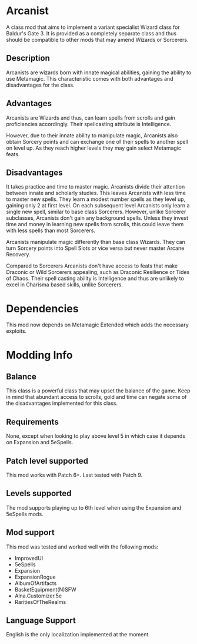# Arcanist

A class mod that aims to implement a variant specialist Wizard class for Baldur's Gate 3. It is provided as a completely separate class and thus should be compatible to other mods that may amend Wizards or Sorcerers.

## Description

Arcanists are wizards born with innate magical abilities, gaining the ability to use Metamagic. This characteristic comes with both advantages and disadvantages for the class.

## Advantages

Arcanists are Wizards and thus, can learn spells from scrolls and gain proficiencies accordingly. Their spellcasting attribute is Intelligence.

However, due to their innate ability to manipulate magic, Arcanists also obtain Sorcery points and can exchange one of their spells to another spell on level up. As they reach higher levels they may gain select Metamagic feats.

## Disadvantages

It takes practice and time to master magic. Arcanists divide their attention between innate and scholarly studies. This leaves Arcanists with less time to master new spells. They learn a modest number spells as they level up, gaining only 2 at first level. On each subsequent level Arcanists only learn a single new spell, similar to base class Sorcerers. However, unlike Sorcerer subclasses, Arcanists don't gain any background spells. Unless they invest time and money in learning new spells from scrolls, this could leave them with less spells than most Sorcerers.

Arcanists manipulate magic differently than base class Wizards. They can turn Sorcery points into Spell Slots or vice versa but never master Arcane Recovery.

Compared to Sorcerers Arcanists don't have access to feats that make Draconic or Wild Sorcerers appealing, such as Draconic Resilience or Tides of Chaos. Their spell casting ability is Intelligence and thus are unlikely to excel in Charisma based skills, unlike Sorcerers.

# Dependencies

This mod now depends on Metamagic Extended which adds the necessary exploits.

# Modding Info

## Balance

This class is a powerful class that may upset the balance of the game. Keep in mind that abundant access to scrolls, gold and time can negate some of the disadvantages implemented for this class.

## Requirements

None, except when looking to play above level 5 in which case it depends on Expansion and 5eSpells.

## Patch level supported

This mod works with Patch 6+. Last tested with Patch 9.

## Levels supported

The mod supports playing up to 6th level when using the Expansion and 5eSpells mods.

## Mod support

This mod was tested and worked well with the following mods:

- ImprovedUI
- 5eSpells
- Expansion
- ExpansionRogue
- AlbumOfArtifacts
- BasketEquipment(N)SFW
- Alna.Customizer.5e
- RaritiesOfTheRealms

## Language Support

English is the only localization implemented at the moment.
